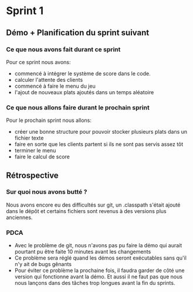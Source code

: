 # Sprint 1

## Démo + Planification du sprint suivant

### Ce que nous avons fait durant ce sprint
Pour ce sprint nous avons:
* commencé à intégrer le système de score dans le code.
* calculer l'attente des clients
* commencé à faire le menu du jeu
* l'ajout de nouveaux plats ajoutés dans un temps aléatoire

### Ce que nous allons faire durant le prochain sprint
Pour le prochain sprint nous allons:
* créer une bonne structure pour pouvoir stocker plusieurs plats dans un fichier texte
* faire en sorte que les clients partent si ils ne sont pas servis assez tôt
* terminer le menu
* faire le calcul de score

## Rétrospective

### Sur quoi nous avons butté ?
Nous avons encore eu des difficultés sur git, un .classpath s'était ajouté dans le dépôt et certains fichiers sont revenus à des versions plus anciennes.

### PDCA
* Avec le problème de git, nous n'avons pas pu faire la démo qui aurait pourtant pu être faite 10 minutes avant les changements
* Ce problème sera réglé quand les démos seront exécutables sans qu'il n'y ait de bugs gênants
* Pour éviter ce problème la prochaine fois, il faudra garder de côté une version qui fonctionne avant la démo. Et aussi il ne faut pas que nous nous lançons dans des tâches trop longues avant la fin du sprints.